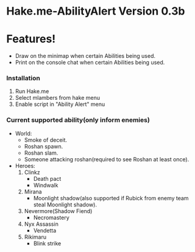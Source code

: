 # Hake.me-AbilityAlert Version 0.3b

# Features!
  - Draw on the minimap when certain Abilities being used.
  - Print on the console chat when certain Abilities being used.

### Installation

1. Run Hake.me
2. Select mlambers from hake menu
3. Enable script in "Ability Alert" menu

### Current supported ability(only inform enemies)

  - World:
       * Smoke of deceit.
       * Roshan spawn.
       * Roshan slam.
       * Someone attacking roshan(required to see Roshan at least once).
  - Heroes:
	   1. Clinkz
            * Death pact
			* Windwalk
       2. Mirana
            * Moonlight shadow(also supported if Rubick from enemy team steal Moonlight shadow).
       3. Nevermore(Shadow Fiend)
            * Necromastery
       4. Nyx Assassin
            * Vendetta
       5. Rikimaru
            * Blink strike
       